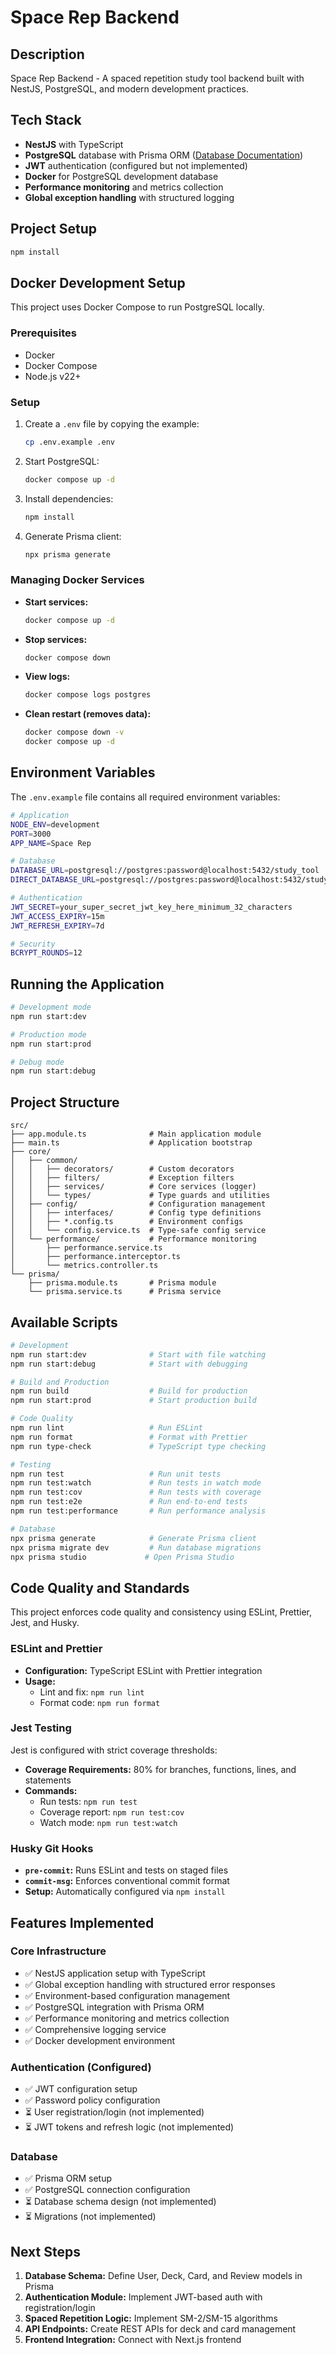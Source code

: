 # Space Rep Backend

## Description

Space Rep Backend - A spaced repetition study tool backend built with NestJS, PostgreSQL, and modern development practices.

## Tech Stack

- **NestJS** with TypeScript
- **PostgreSQL** database with Prisma ORM ([Database Documentation](./documentation/database/database-docs.md))
- **JWT** authentication (configured but not implemented)
- **Docker** for PostgreSQL development database
- **Performance monitoring** and metrics collection
- **Global exception handling** with structured logging

## Project Setup

```bash
npm install
```

## Docker Development Setup

This project uses Docker Compose to run PostgreSQL locally.

### Prerequisites

- Docker
- Docker Compose
- Node.js v22+

### Setup

1. Create a `.env` file by copying the example:
   ```bash
   cp .env.example .env
   ```

2. Start PostgreSQL:
   ```bash
   docker compose up -d
   ```

3. Install dependencies:
   ```bash
   npm install
   ```

4. Generate Prisma client:
   ```bash
   npx prisma generate
   ```

### Managing Docker Services

- **Start services:**
  ```bash
  docker compose up -d
  ```

- **Stop services:**
  ```bash
  docker compose down
  ```

- **View logs:**
  ```bash
  docker compose logs postgres
  ```

- **Clean restart (removes data):**
  ```bash
  docker compose down -v
  docker compose up -d
  ```

## Environment Variables

The `.env.example` file contains all required environment variables:

```bash
# Application
NODE_ENV=development
PORT=3000
APP_NAME=Space Rep

# Database
DATABASE_URL=postgresql://postgres:password@localhost:5432/study_tool
DIRECT_DATABASE_URL=postgresql://postgres:password@localhost:5432/study_tool

# Authentication
JWT_SECRET=your_super_secret_jwt_key_here_minimum_32_characters
JWT_ACCESS_EXPIRY=15m
JWT_REFRESH_EXPIRY=7d

# Security
BCRYPT_ROUNDS=12
```

## Running the Application

```bash
# Development mode
npm run start:dev

# Production mode
npm run start:prod

# Debug mode
npm run start:debug
```

## Project Structure

```
src/
├── app.module.ts              # Main application module
├── main.ts                    # Application bootstrap
├── core/
│   ├── common/
│   │   ├── decorators/        # Custom decorators
│   │   ├── filters/           # Exception filters
│   │   ├── services/          # Core services (logger)
│   │   └── types/             # Type guards and utilities
│   ├── config/                # Configuration management
│   │   ├── interfaces/        # Config type definitions
│   │   ├── *.config.ts        # Environment configs
│   │   └── config.service.ts  # Type-safe config service
│   └── performance/           # Performance monitoring
│       ├── performance.service.ts
│       ├── performance.interceptor.ts
│       └── metrics.controller.ts
└── prisma/
    ├── prisma.module.ts       # Prisma module
    └── prisma.service.ts      # Prisma service
```

## Available Scripts

```bash
# Development
npm run start:dev              # Start with file watching
npm run start:debug            # Start with debugging

# Build and Production
npm run build                  # Build for production
npm run start:prod             # Start production build

# Code Quality
npm run lint                   # Run ESLint
npm run format                 # Format with Prettier
npm run type-check             # TypeScript type checking

# Testing
npm run test                   # Run unit tests
npm run test:watch             # Run tests in watch mode
npm run test:cov               # Run tests with coverage
npm run test:e2e               # Run end-to-end tests
npm run test:performance       # Run performance analysis

# Database
npx prisma generate            # Generate Prisma client
npx prisma migrate dev         # Run database migrations
npx prisma studio             # Open Prisma Studio
```

## Code Quality and Standards

This project enforces code quality and consistency using ESLint, Prettier, Jest, and Husky.

### ESLint and Prettier

- **Configuration:** TypeScript ESLint with Prettier integration
- **Usage:**
  - Lint and fix: `npm run lint`
  - Format code: `npm run format`

### Jest Testing

Jest is configured with strict coverage thresholds:

- **Coverage Requirements:** 80% for branches, functions, lines, and statements
- **Commands:**
  - Run tests: `npm run test`
  - Coverage report: `npm run test:cov`
  - Watch mode: `npm run test:watch`

### Husky Git Hooks

- **`pre-commit`:** Runs ESLint and tests on staged files
- **`commit-msg`:** Enforces conventional commit format
- **Setup:** Automatically configured via `npm install`

## Features Implemented

### Core Infrastructure
- ✅ NestJS application setup with TypeScript
- ✅ Global exception handling with structured error responses
- ✅ Environment-based configuration management
- ✅ PostgreSQL integration with Prisma ORM
- ✅ Performance monitoring and metrics collection
- ✅ Comprehensive logging service
- ✅ Docker development environment

### Authentication (Configured)
- ✅ JWT configuration setup
- ✅ Password policy configuration
- ⏳ User registration/login (not implemented)
- ⏳ JWT tokens and refresh logic (not implemented)

### Database
- ✅ Prisma ORM setup
- ✅ PostgreSQL connection configuration
- ⏳ Database schema design (not implemented)
- ⏳ Migrations (not implemented)

## Next Steps

1. **Database Schema:** Define User, Deck, Card, and Review models in Prisma
2. **Authentication Module:** Implement JWT-based auth with registration/login
3. **Spaced Repetition Logic:** Implement SM-2/SM-15 algorithms
4. **API Endpoints:** Create REST APIs for deck and card management
5. **Frontend Integration:** Connect with Next.js frontend
